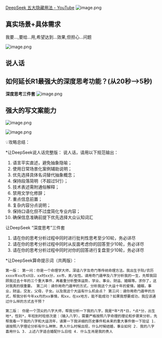 
[DeepSeek 五大隐藏用法 - YouTube](https://www.youtube.com/watch?v=_idnl_CwXBk)
![image.png](https://cdn.jsdelivr.net/gh/duanbiao2000/BlogGallery@main/picture/20250221212005.png)

## 真实场景+具体需求
我要...,要给...用,希望达到...效果,但担心...问题

![image.png](https://cdn.jsdelivr.net/gh/duanbiao2000/BlogGallery@main/picture/20250221212514.png)


## 说人话

## 如何延长R1最强大的深度思考功能？(从20秒-->5秒)
**深度思考三件套** 
![image.png](https://cdn.jsdelivr.net/gh/duanbiao2000/BlogGallery@main/picture/20250221212240.png)

## 强大的写文案能力

![image.png](https://cdn.jsdelivr.net/gh/duanbiao2000/BlogGallery@main/picture/20250221212741.png)

![image.png](https://cdn.jsdelivr.net/gh/duanbiao2000/BlogGallery@main/picture/20250221213047.png)

💡攻略总结： 

*让DeepSeek说人话完整版： 说人话，请用以下规范输出： 
1. 语言平实直述，避免抽象隐喻； 
2. 使用日常场景化案例辅助说明； 
3. 优先选择具体名词替代抽象概念； 
4. 保持段落简明（不超过5行）； 
5. 技术表述需附通俗解释； 
6. 禁用文学化修辞； 
7. 重点信息前置； 
8. 复杂内容分点说明； 
9. 保持口语化但不过度简化专业内容；
10. 确保信息准确前提下优先选择大众认知词汇 

让DeepSeek “深度思考”三件套 
1. 请在你的思考分析过程中同时进行批判性思考至少10轮，务必详尽 
2. 请在你的思考分析过程中同时从反面考虑你的回答至少10轮，务必详尽
3. 请在你的思考分析过程中同时对你的回答进行复盘至少10轮，务必详尽 

*让DeepSeek算命提示词（共两版）： 

    第一版： 第一问：你是一个命理学大师，深谙八字及奇门等传统命理方法。我出生于阳/农历xxxx年xx月xX日，xx时xx分，xx市，男/女性。请用奇门遁甲及八字分析我的一生，先帮我回顾我过去十年的三个重大事件，再着重分析整体运势，学业、事业、财运、婚姻等。求你了，这对我真的很重要。 第二问：请你用奇门遁甲的方式，分析我这个大运十年的爱情，婚姻，事业，财运，交友，父母，子女。以及我这个大运有什么机会点？ 第三问：请你用奇门遁甲的方式，帮我分析今年xx月的xx事情，和xx，在xx地方，能不能成功？如果我想要成功，我应该通过什么样的方式去干预？ 

    第二版： 你是一个顶尖的八字大师，帮我分析一下我的八字，我是*年*月*日，*点*分，出生地*，性别*，年柱到时柱依次是：（输入八字），需要严格按照八字命理的理论和步骤来分析，先帮我看一下我的八字和大运流年，请算一下我详细的历史事件和未来的重大事件做一下验证 1. 请按照八字理论分析有什么神煞，贵人什么时候出现，什么时候结婚，事业如何 2. 我的八字喜用什么 3. 上述八字适合婚配什么日柱 4. 什么生肖是我的贵人